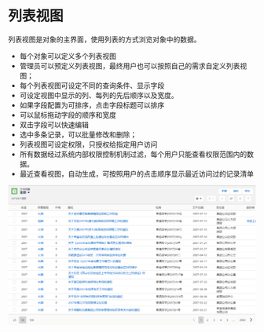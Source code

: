 列表视图
===

列表视图是对象的主界面，使用列表的方式浏览对象中的数据。

- 每个对象可以定义多个列表视图
- 管理员可以预定义列表视图，最终用户也可以按照自己的需求自定义列表视图；
- 每个列表视图可设定不同的查询条件、显示字段
- 可设定视图中显示的列、每列的先后顺序以及宽度。
- 如果字段配置为可排序，点击字段标题可以排序
- 可以鼠标拖动字段的顺序和宽度
- 双击字段可以快速编辑
- 选中多条记录，可以批量修改和删除；
- 列表视图可设定权限，只授权给指定用户访问
- 所有数据经过系统内部权限控制机制过滤，每个用户只能查看权限范围内的数据。
- 最近查看视图，自动生成，可按照用户的点击顺序显示最近访问过的记录清单

![](images/2018-03-07-16-51-30.png)